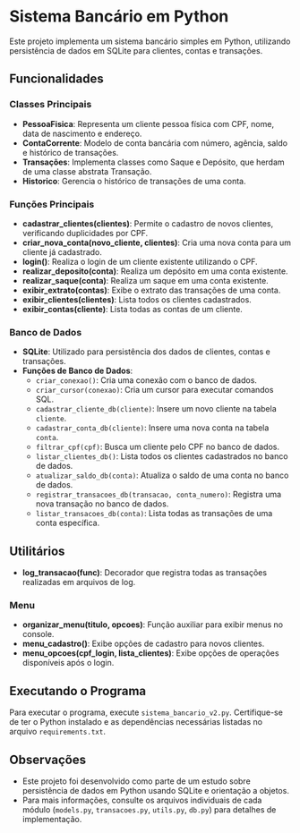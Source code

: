 # Sistema Bancário em Python

Este projeto implementa um sistema bancário simples em Python, utilizando persistência de dados em SQLite para clientes, contas e transações.

## Funcionalidades

### Classes Principais

- **PessoaFisica**: Representa um cliente pessoa física com CPF, nome, data de nascimento e endereço.
- **ContaCorrente**: Modelo de conta bancária com número, agência, saldo e histórico de transações.
- **Transações**: Implementa classes como Saque e Depósito, que herdam de uma classe abstrata Transação.
- **Historico**: Gerencia o histórico de transações de uma conta.

### Funções Principais

- **cadastrar_clientes(clientes)**: Permite o cadastro de novos clientes, verificando duplicidades por CPF.
- **criar_nova_conta(novo_cliente, clientes)**: Cria uma nova conta para um cliente já cadastrado.
- **login()**: Realiza o login de um cliente existente utilizando o CPF.
- **realizar_deposito(conta)**: Realiza um depósito em uma conta existente.
- **realizar_saque(conta)**: Realiza um saque em uma conta existente.
- **exibir_extrato(contas)**: Exibe o extrato das transações de uma conta.
- **exibir_clientes(clientes)**: Lista todos os clientes cadastrados.
- **exibir_contas(cliente)**: Lista todas as contas de um cliente.

### Banco de Dados

- **SQLite**: Utilizado para persistência dos dados de clientes, contas e transações.
- **Funções de Banco de Dados**:
  - `criar_conexao()`: Cria uma conexão com o banco de dados.
  - `criar_cursor(conexao)`: Cria um cursor para executar comandos SQL.
  - `cadastrar_cliente_db(cliente)`: Insere um novo cliente na tabela `cliente`.
  - `cadastrar_conta_db(cliente)`: Insere uma nova conta na tabela `conta`.
  - `filtrar_cpf(cpf)`: Busca um cliente pelo CPF no banco de dados.
  - `listar_clientes_db()`: Lista todos os clientes cadastrados no banco de dados.
  - `atualizar_saldo_db(conta)`: Atualiza o saldo de uma conta no banco de dados.
  - `registrar_transacoes_db(transacao, conta_numero)`: Registra uma nova transação no banco de dados.
  - `listar_transacoes_db(conta)`: Lista todas as transações de uma conta específica.

## Utilitários

- **log_transacao(func)**: Decorador que registra todas as transações realizadas em arquivos de log.

### Menu

- **organizar_menu(titulo, opcoes)**: Função auxiliar para exibir menus no console.
- **menu_cadastro()**: Exibe opções de cadastro para novos clientes.
- **menu_opcoes(cpf_login, lista_clientes)**: Exibe opções de operações disponíveis após o login.

## Executando o Programa

Para executar o programa, execute `sistema_bancario_v2.py`. Certifique-se de ter o Python instalado e as dependências necessárias listadas no arquivo `requirements.txt`.

## Observações

- Este projeto foi desenvolvido como parte de um estudo sobre persistência de dados em Python usando SQLite e orientação a objetos.
- Para mais informações, consulte os arquivos individuais de cada módulo (`models.py`, `transacoes.py`, `utils.py`, `db.py`) para detalhes de implementação.

